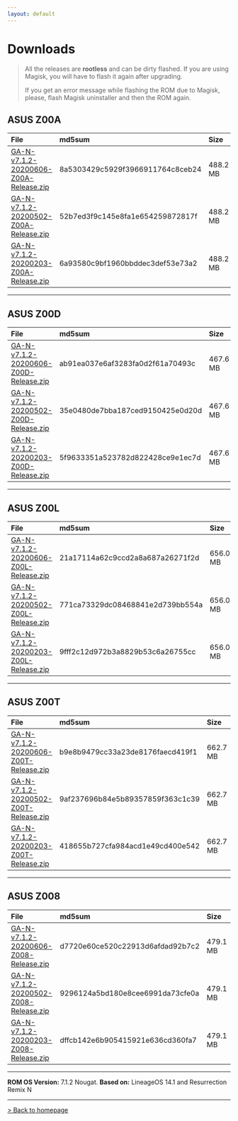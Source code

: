 ```yaml
---
layout: default
---
```


# Downloads

> All the releases are **rootless** and can be dirty flashed. If you are using Magisk, you will have to flash it again after upgrading.
>
>  If you get an error message while flashing the ROM due to Magisk, please, flash Magisk uninstaller and then the ROM again.



## ASUS Z00A

| File                                            | md5sum          | Size          |
|:------------------------------------------------|:------------------|:------------------|
| [GA-N-v7.1.2-20200606-Z00A-Release.zip](https://sourceforge.net/projects/groovyandroid/files/Z00A/GA-N-v7.1.2-20200606-Z00A-Release.zip/download)           | 8a5303429c5929f3966911764c8ceb24 | 488.2 MB |
| [GA-N-v7.1.2-20200502-Z00A-Release.zip](https://sourceforge.net/projects/groovyandroid/files/Z00A/GA-N-v7.1.2-20200502-Z00A-Release.zip/download)           | 52b7ed3f9c145e8fa1e654259872817f | 488.2 MB |
| [GA-N-v7.1.2-20200203-Z00A-Release.zip](https://sourceforge.net/projects/groovyandroid/files/Z00A/GA-N-v7.1.2-20200203-Z00A-Release.zip/download)           | 6a93580c9bf1960bbddec3def53e73a2 | 488.2 MB |

* * *

## ASUS Z00D

| File                                            | md5sum          | Size          |
|:------------------------------------------------|:------------------|:------------------|
| [GA-N-v7.1.2-20200606-Z00D-Release.zip](https://sourceforge.net/projects/groovyandroid/files/Z00D/GA-N-v7.1.2-20200606-Z00D-Release.zip/download)           | ab91ea037e6af3283fa0d2f61a70493c | 467.6 MB |
| [GA-N-v7.1.2-20200502-Z00D-Release.zip](https://sourceforge.net/projects/groovyandroid/files/Z00D/GA-N-v7.1.2-20200502-Z00D-Release.zip/download)           | 35e0480de7bba187ced9150425e0d20d | 467.6 MB |
| [GA-N-v7.1.2-20200203-Z00D-Release.zip](https://sourceforge.net/projects/groovyandroid/files/Z00D/GA-N-v7.1.2-20200203-Z00D-Release.zip/download)           | 5f9633351a523782d822428ce9e1ec7d | 467.6 MB |

* * *

## ASUS Z00L

| File                                            | md5sum          | Size          |
|:------------------------------------------------|:------------------|:------------------|
| [GA-N-v7.1.2-20200606-Z00L-Release.zip](https://sourceforge.net/projects/groovyandroid/files/Z00L/GA-N-v7.1.2-20200606-Z00L-Release.zip/download)           | 21a17114a62c9ccd2a8a687a26271f2d | 656.0 MB |
| [GA-N-v7.1.2-20200502-Z00L-Release.zip](https://sourceforge.net/projects/groovyandroid/files/Z00L/GA-N-v7.1.2-20200502-Z00L-Release.zip/download)           | 771ca73329dc08468841e2d739bb554a | 656.0 MB |
| [GA-N-v7.1.2-20200203-Z00L-Release.zip](https://sourceforge.net/projects/groovyandroid/files/Z00L/GA-N-v7.1.2-20200203-Z00L-Release.zip/download)           | 9fff2c12d972b3a8829b53c6a26755cc | 656.0 MB |

* * *

## ASUS Z00T

| File                                            | md5sum          | Size          |
|:------------------------------------------------|:------------------|:------------------|
| [GA-N-v7.1.2-20200606-Z00T-Release.zip](https://sourceforge.net/projects/groovyandroid/files/Z00T/GA-N-v7.1.2-20200606-Z00T-Release.zip/download)           | b9e8b9479cc33a23de8176faecd419f1 | 662.7 MB |
| [GA-N-v7.1.2-20200502-Z00T-Release.zip](https://sourceforge.net/projects/groovyandroid/files/Z00T/GA-N-v7.1.2-20200502-Z00T-Release.zip/download)           | 9af237696b84e5b89357859f363c1c39 | 662.7 MB |
| [GA-N-v7.1.2-20200203-Z00T-Release.zip](https://sourceforge.net/projects/groovyandroid/files/Z00T/GA-N-v7.1.2-20200203-Z00T-Release.zip/download)           | 418655b727cfa984acd1e49cd400e542 | 662.7 MB |

* * *

## ASUS Z008

| File                                            | md5sum          | Size          |
|:------------------------------------------------|:------------------|:------------------|
| [GA-N-v7.1.2-20200606-Z008-Release.zip](https://sourceforge.net/projects/groovyandroid/files/Z008/GA-N-v7.1.2-20200606-Z008-Release.zip/download)           | d7720e60ce520c22913d6afdad92b7c2 | 479.1 MB |
| [GA-N-v7.1.2-20200502-Z008-Release.zip](https://sourceforge.net/projects/groovyandroid/files/Z008/GA-N-v7.1.2-20200502-Z008-Release.zip/download)           | 9296124a5bd180e8cee6991da73cfe0a | 479.1 MB |
| [GA-N-v7.1.2-20200203-Z008-Release.zip](https://sourceforge.net/projects/groovyandroid/files/Z008/GA-N-v7.1.2-20200203-Z008-Release.zip/download)           | dffcb142e6b905415921e636cd360fa7 | 479.1 MB |

* * *

**ROM OS Version:** 7.1.2 Nougat. **Based on:** LineageOS 14.1 and Resurrection Remix N

* * *

[> Back to homepage](./)
